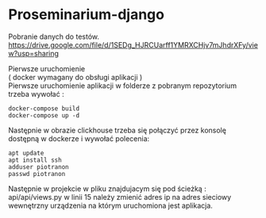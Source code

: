 # Proseminarium-django

Pobranie danych do testów.  
https://drive.google.com/file/d/1SEDg_HJRCUarff1YMRXCHjv7mJhdrXFy/view?usp=sharing

Pierwsze uruchomienie  
( docker wymagany do obsługi aplikacji )  
Pierwsze uruchomienie aplikacji w folderze z pobranym repozytorium trzeba wywołać :  
```
docker-compose build  
docker-compose up -d
```  
Następnie w obrazie clickhouse trzeba się połączyć przez konsolę dostępną w dockerze i wywołać polecenia:  
```su  
apt update  
apt install ssh  
adduser piotranon  
passwd piotranon
``` 
Następnie w projekcie w pliku znajdujacym się pod ścieżką :  
api/api/views.py w linii 15 należy zmienić adres ip na adres sieciowy wewnętrzny urządzenia na którym uruchomiona jest aplikacja.
